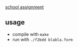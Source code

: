 [school assignment](http://perso.ens-lyon.fr/daniel.hirschkoff/P2/docs/rendu1.pdf)

## usage
- compile with `make`
- run with `./f2bdd blabla.form`
